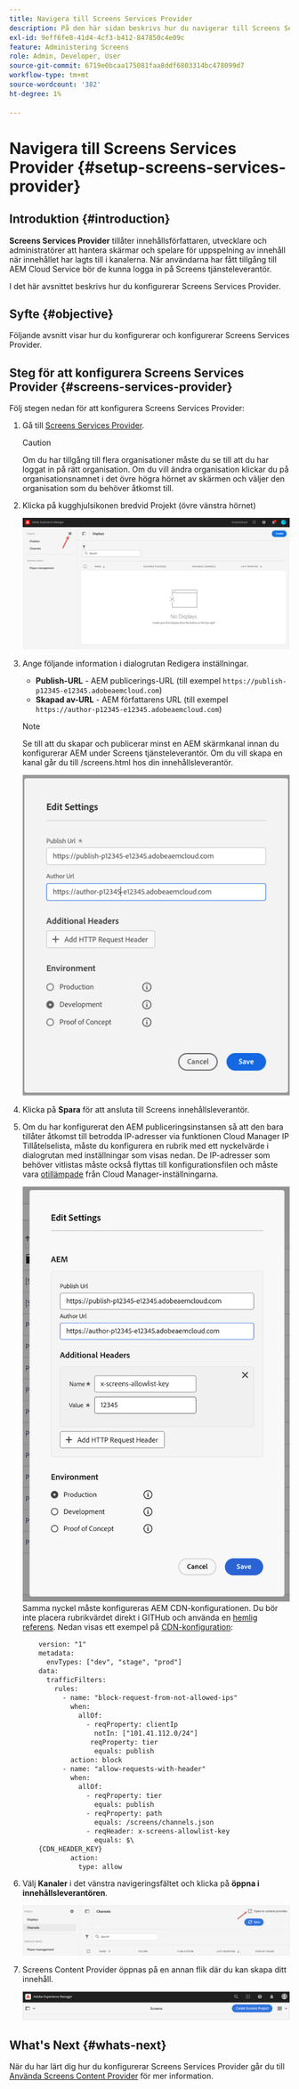 ```yaml
---
title: Navigera till Screens Services Provider
description: På den här sidan beskrivs hur du navigerar till Screens Services Provider.
exl-id: 9eff6fe8-41d4-4cf3-b412-847850c4e09c
feature: Administering Screens
role: Admin, Developer, User
source-git-commit: 6719e0bcaa175081faa8ddf6803314bc478099d7
workflow-type: tm+mt
source-wordcount: '382'
ht-degree: 1%

---
```


# Navigera till Screens Services Provider {#setup-screens-services-provider}

## Introduktion {#introduction}

**Screens Services Provider** tillåter innehållsförfattaren, utvecklare och administratörer att hantera skärmar och spelare för uppspelning av innehåll när innehållet har lagts till i kanalerna. När användarna har fått tillgång till AEM Cloud Service bör de kunna logga in på Screens tjänsteleverantör.

I det här avsnittet beskrivs hur du konfigurerar Screens Services Provider.


## Syfte {#objective}

Följande avsnitt visar hur du konfigurerar och konfigurerar Screens Services Provider.

## Steg för att konfigurera Screens Services Provider {#screens-services-provider}

Följ stegen nedan för att konfigurera Screens Services Provider:

1. Gå till [Screens Services Provider](https://experience.adobe.com/screens).

   >[!CAUTION]
   >Om du har tillgång till flera organisationer måste du se till att du har loggat in på rätt organisation. Om du vill ändra organisation klickar du på organisationsnamnet i det övre högra hörnet av skärmen och väljer den organisation som du behöver åtkomst till.

1. Klicka på kugghjulsikonen bredvid Projekt (övre vänstra hörnet)

   ![bild](/help/screens-cloud/assets/configure/configure-screens0.png)

1. Ange följande information i dialogrutan Redigera inställningar.
   * **Publish-URL** - AEM publicerings-URL (till exempel `https://publish-p12345-e12345.adobeaemcloud.com`)
   * **Skapad av-URL** - AEM författarens URL (till exempel `https://author-p12345-e12345.adobeaemcloud.com`)

   >[!NOTE]
   >Se till att du skapar och publicerar minst en AEM skärmkanal innan du konfigurerar AEM under Screens tjänsteleverantör. Om du vill skapa en kanal går du till /screens.html hos din innehållsleverantör.

   ![bild](/help/screens-cloud/assets/configure/configure-screens4.png)

1. Klicka på **Spara** för att ansluta till Screens innehållsleverantör.

1. Om du har konfigurerat den AEM publiceringsinstansen så att den bara tillåter åtkomst till betrodda IP-adresser via funktionen Cloud Manager IP Tillåtelselista, måste du konfigurera en rubrik med ett nyckelvärde i dialogrutan med inställningar som visas nedan.
De IP-adresser som behöver vitlistas måste också flyttas till konfigurationsfilen och måste vara [otillämpade](https://experienceleague.adobe.com/sv/docs/experience-manager-cloud-service/content/implementing/using-cloud-manager/ip-allow-lists/apply-allow-list) från Cloud Manager-inställningarna.

   ![bild](/help/screens-cloud/assets/configure/configure-screens20b.png)
Samma nyckel måste konfigureras AEM CDN-konfigurationen.  Du bör inte placera rubrikvärdet direkt i GITHub och använda en [hemlig referens](https://experienceleague.adobe.com/sv/docs/experience-manager-cloud-service/content/implementing/content-delivery/cdn-credentials-authentication#rotating-secrets).
Nedan visas ett exempel på [CDN-konfiguration](https://experienceleague.adobe.com/sv/docs/experience-manager-cloud-service/content/security/traffic-filter-rules-including-waf):

   ```kind: "CDN"
       version: "1"
       metadata:
         envTypes: ["dev", "stage", "prod"]
       data:
         trafficFilters:
           rules:
             - name: "block-request-from-not-allowed-ips"
               when:
                 allOf:
                   - reqProperty: clientIp
                     notIn: ["101.41.112.0/24"]
                    reqProperty: tier
                     equals: publish
               action: block
             - name: "allow-requests-with-header"
               when:
                 allOf:
                   - reqProperty: tier
                     equals: publish
                   - reqProperty: path
                     equals: /screens/channels.json
                   - reqHeader: x-screens-allowlist-key
                     equals: $\
       {CDN_HEADER_KEY}
               action:
                 type: allow
   ```

1. Välj **Kanaler** i det vänstra navigeringsfältet och klicka på **öppna i innehållsleverantören**.

   ![bild](/help/screens-cloud/assets/configure/configure-screens1.png)

1. Screens Content Provider öppnas på en annan flik där du kan skapa ditt innehåll.

   ![bild](/help/screens-cloud/assets/configure/configure-screens2.png)





## What&#39;s Next {#whats-next}

När du har lärt dig hur du konfigurerar Screens Services Provider går du till [Använda Screens Content Provider](https://experienceleague.adobe.com/docs/experience-manager-cloud-service/content/screens-as-cloud-service/configure-screens-cloud/using-screens-content-provider.html?lang=sv-SE#screens-content-provider) för mer information.
